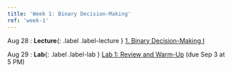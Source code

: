 ```yaml
---
title: 'Week 1: Binary Decision-Making'
ref: 'week-1'
---
```


Aug 28
: **Lecture**{: .label .label-lecture } [1. Binary Decision-Making I](lecture/lec01)

Aug 29
: **Lab**{: .label .label-lab } [Lab 1: Review and Warm-Up](https://data102.datahub.berkeley.edu/) (due Sep 3 at 5 PM)